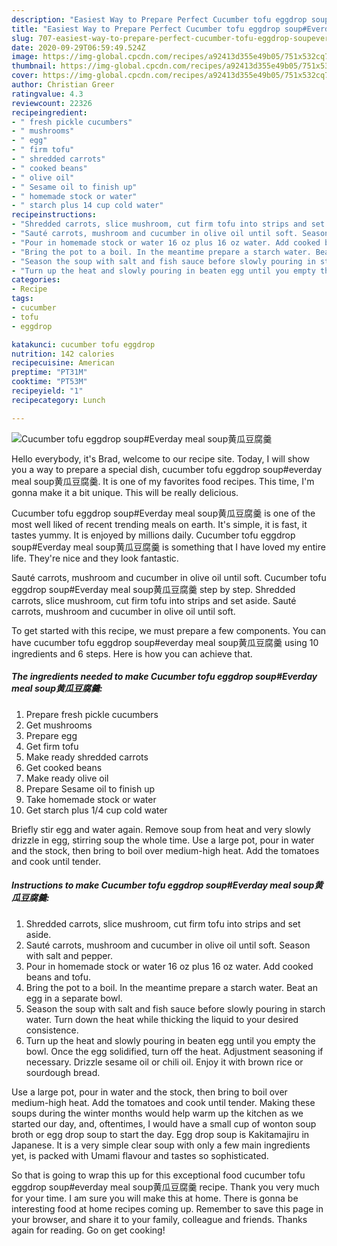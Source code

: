 ```yaml
---
description: "Easiest Way to Prepare Perfect Cucumber tofu eggdrop soup#Everday meal soup黄瓜豆腐羹"
title: "Easiest Way to Prepare Perfect Cucumber tofu eggdrop soup#Everday meal soup黄瓜豆腐羹"
slug: 707-easiest-way-to-prepare-perfect-cucumber-tofu-eggdrop-soupeverday-meal-soup
date: 2020-09-29T06:59:49.524Z
image: https://img-global.cpcdn.com/recipes/a92413d355e49b05/751x532cq70/cucumber-tofu-eggdrop-soupeverday-meal-soup黄瓜豆腐羹-recipe-main-photo.jpg
thumbnail: https://img-global.cpcdn.com/recipes/a92413d355e49b05/751x532cq70/cucumber-tofu-eggdrop-soupeverday-meal-soup黄瓜豆腐羹-recipe-main-photo.jpg
cover: https://img-global.cpcdn.com/recipes/a92413d355e49b05/751x532cq70/cucumber-tofu-eggdrop-soupeverday-meal-soup黄瓜豆腐羹-recipe-main-photo.jpg
author: Christian Greer
ratingvalue: 4.3
reviewcount: 22326
recipeingredient:
- " fresh pickle cucumbers"
- " mushrooms"
- " egg"
- " firm tofu"
- " shredded carrots"
- " cooked beans"
- " olive oil"
- " Sesame oil to finish up"
- " homemade stock or water"
- " starch plus 14 cup cold water"
recipeinstructions:
- "Shredded carrots, slice mushroom, cut firm tofu into strips and set aside."
- "Sauté carrots, mushroom and cucumber in olive oil until soft. Season with salt and pepper."
- "Pour in homemade stock or water 16 oz plus 16 oz water. Add cooked beans and tofu."
- "Bring the pot to a boil. In the meantime prepare a starch water. Beat an egg in a separate bowl."
- "Season the soup with salt and fish sauce before slowly pouring in starch water. Turn down the heat while thicking the liquid to your desired consistence."
- "Turn up the heat and slowly pouring in beaten egg until you empty the bowl. Once the egg solidified, turn off the heat. Adjustment seasoning if necessary. Drizzle sesame oil or chili oil. Enjoy it with brown rice or sourdough bread."
categories:
- Recipe
tags:
- cucumber
- tofu
- eggdrop

katakunci: cucumber tofu eggdrop 
nutrition: 142 calories
recipecuisine: American
preptime: "PT31M"
cooktime: "PT53M"
recipeyield: "1"
recipecategory: Lunch

---
```



![Cucumber tofu eggdrop soup#Everday meal soup黄瓜豆腐羹](https://img-global.cpcdn.com/recipes/a92413d355e49b05/751x532cq70/cucumber-tofu-eggdrop-soupeverday-meal-soup黄瓜豆腐羹-recipe-main-photo.jpg)

Hello everybody, it's Brad, welcome to our recipe site. Today, I will show you a way to prepare a special dish, cucumber tofu eggdrop soup#everday meal soup黄瓜豆腐羹. It is one of my favorites food recipes. This time, I'm gonna make it a bit unique. This will be really delicious.

Cucumber tofu eggdrop soup#Everday meal soup黄瓜豆腐羹 is one of the most well liked of recent trending meals on earth. It's simple, it is fast, it tastes yummy. It is enjoyed by millions daily. Cucumber tofu eggdrop soup#Everday meal soup黄瓜豆腐羹 is something that I have loved my entire life. They're nice and they look fantastic.

Sauté carrots, mushroom and cucumber in olive oil until soft. Cucumber tofu eggdrop soup#Everday meal soup黄瓜豆腐羹 step by step. Shredded carrots, slice mushroom, cut firm tofu into strips and set aside. Sauté carrots, mushroom and cucumber in olive oil until soft.


To get started with this recipe, we must prepare a few components. You can have cucumber tofu eggdrop soup#everday meal soup黄瓜豆腐羹 using 10 ingredients and 6 steps. Here is how you can achieve that.

<!--inarticleads1-->

##### The ingredients needed to make Cucumber tofu eggdrop soup#Everday meal soup黄瓜豆腐羹:

1. Prepare  fresh pickle cucumbers
1. Get  mushrooms
1. Prepare  egg
1. Get  firm tofu
1. Make ready  shredded carrots
1. Get  cooked beans
1. Make ready  olive oil
1. Prepare  Sesame oil to finish up
1. Take  homemade stock or water
1. Get  starch plus 1/4 cup cold water


Briefly stir egg and water again. Remove soup from heat and very slowly drizzle in egg, stirring soup the whole time. Use a large pot, pour in water and the stock, then bring to boil over medium-high heat. Add the tomatoes and cook until tender. 

<!--inarticleads2-->

##### Instructions to make Cucumber tofu eggdrop soup#Everday meal soup黄瓜豆腐羹:

1. Shredded carrots, slice mushroom, cut firm tofu into strips and set aside.
1. Sauté carrots, mushroom and cucumber in olive oil until soft. Season with salt and pepper.
1. Pour in homemade stock or water 16 oz plus 16 oz water. Add cooked beans and tofu.
1. Bring the pot to a boil. In the meantime prepare a starch water. Beat an egg in a separate bowl.
1. Season the soup with salt and fish sauce before slowly pouring in starch water. Turn down the heat while thicking the liquid to your desired consistence.
1. Turn up the heat and slowly pouring in beaten egg until you empty the bowl. Once the egg solidified, turn off the heat. Adjustment seasoning if necessary. Drizzle sesame oil or chili oil. Enjoy it with brown rice or sourdough bread.


Use a large pot, pour in water and the stock, then bring to boil over medium-high heat. Add the tomatoes and cook until tender. Making these soups during the winter months would help warm up the kitchen as we started our day, and, oftentimes, I would have a small cup of wonton soup broth or egg drop soup to start the day. Egg drop soup is Kakitamajiru in Japanese. It is a very simple clear soup with only a few main ingredients yet, is packed with Umami flavour and tastes so sophisticated. 

So that is going to wrap this up for this exceptional food cucumber tofu eggdrop soup#everday meal soup黄瓜豆腐羹 recipe. Thank you very much for your time. I am sure you will make this at home. There is gonna be interesting food at home recipes coming up. Remember to save this page in your browser, and share it to your family, colleague and friends. Thanks again for reading. Go on get cooking!
